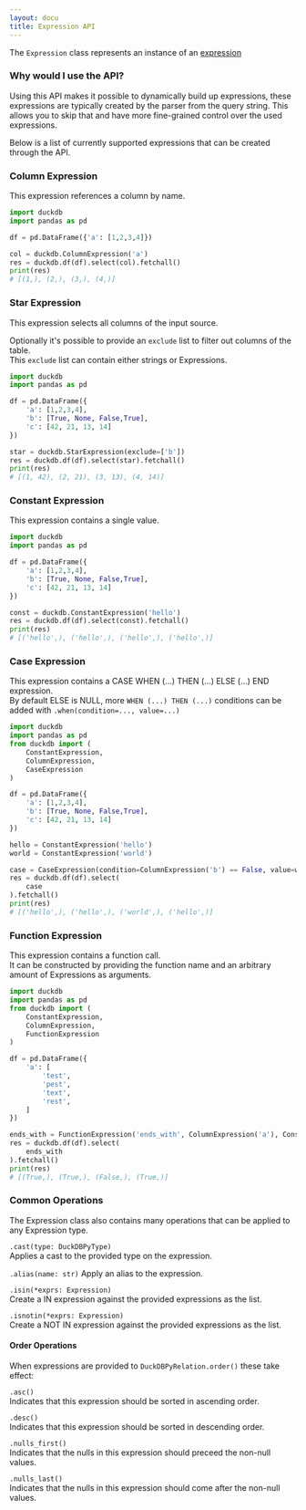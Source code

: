 ```yaml
---
layout: docu
title: Expression API
---
```


The `Expression` class represents an instance of an [expression](../../sql/expressions/overview)

### Why would I use the API?

Using this API makes it possible to dynamically build up expressions, these expressions are typically created by the parser from the query string.
This allows you to skip that and have more fine-grained control over the used expressions.

Below is a list of currently supported expressions that can be created through the API.

### Column Expression

This expression references a column by name.

```py
import duckdb
import pandas as pd

df = pd.DataFrame({'a': [1,2,3,4]})

col = duckdb.ColumnExpression('a')
res = duckdb.df(df).select(col).fetchall()
print(res)
# [(1,), (2,), (3,), (4,)]
```

### Star Expression

This expression selects all columns of the input source.  

Optionally it's possible to provide an `exclude` list to filter out columns of the table.  
This `exclude` list can contain either strings or Expressions.

```py
import duckdb
import pandas as pd

df = pd.DataFrame({
	'a': [1,2,3,4],
	'b': [True, None, False,True],
	'c': [42, 21, 13, 14]
})

star = duckdb.StarExpression(exclude=['b'])
res = duckdb.df(df).select(star).fetchall()
print(res)
# [(1, 42), (2, 21), (3, 13), (4, 14)]
```

### Constant Expression

This expression contains a single value.  

```py
import duckdb
import pandas as pd

df = pd.DataFrame({
	'a': [1,2,3,4],
	'b': [True, None, False,True],
	'c': [42, 21, 13, 14]
})

const = duckdb.ConstantExpression('hello')
res = duckdb.df(df).select(const).fetchall()
print(res)
# [('hello',), ('hello',), ('hello',), ('hello',)]
```

### Case Expression

This expression contains a CASE WHEN (...) THEN (...) ELSE (...) END expression.  
By default ELSE is NULL, more `WHEN (...) THEN (...)` conditions can be added with `.when(condition=..., value=...)`

```py
import duckdb
import pandas as pd
from duckdb import (
    ConstantExpression,
    ColumnExpression,
    CaseExpression
)

df = pd.DataFrame({
    'a': [1,2,3,4],
    'b': [True, None, False,True],
    'c': [42, 21, 13, 14]
})

hello = ConstantExpression('hello')
world = ConstantExpression('world')

case = CaseExpression(condition=ColumnExpression('b') == False, value=world).otherwise(hello)
res = duckdb.df(df).select(
    case
).fetchall()
print(res)
# [('hello',), ('hello',), ('world',), ('hello',)]
```

### Function Expression

This expression contains a function call.  
It can be constructed by providing the function name and an arbitrary amount of Expressions as arguments.

```py
import duckdb
import pandas as pd
from duckdb import (
    ConstantExpression,
    ColumnExpression,
    FunctionExpression
)

df = pd.DataFrame({
    'a': [
        'test',
        'pest',
        'text',
        'rest',
    ]
})

ends_with = FunctionExpression('ends_with', ColumnExpression('a'), ConstantExpression('est'))
res = duckdb.df(df).select(
    ends_with
).fetchall()
print(res)
# [(True,), (True,), (False,), (True,)]
```

### Common Operations

The Expression class also contains many operations that can be applied to any Expression type.

`.cast(type: DuckDBPyType)`  
Applies a cast to the provided type on the expression.

`.alias(name: str)`
Apply an alias to the expression.

`.isin(*exprs: Expression)`  
Create a IN expression against the provided expressions as the list.

`.isnotin(*exprs: Expression)`  
Create a NOT IN expression against the provided expressions as the list.

#### Order Operations

When expressions are provided to `DuckDBPyRelation.order()` these take effect:

`.asc()`  
Indicates that this expression should be sorted in ascending order.

`.desc()`  
Indicates that this expression should be sorted in descending order.

`.nulls_first()`  
Indicates that the nulls in this expression should preceed the non-null values.

`.nulls_last()`  
Indicates that the nulls in this expression should come after the non-null values.
